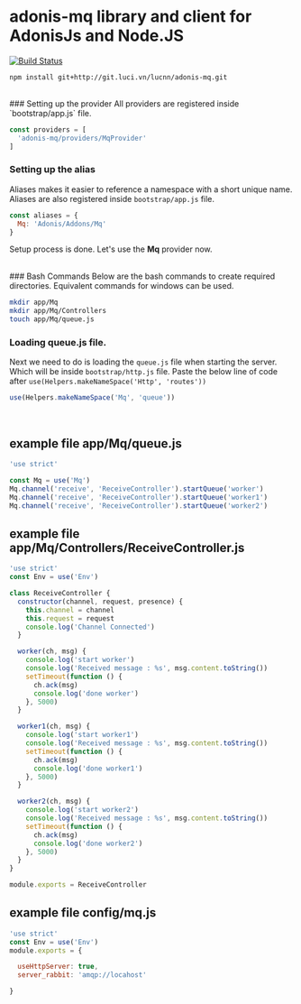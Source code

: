 # adonis-mq library and client for AdonisJs and Node.JS

[![Build Status](https://travis-ci.org/squaremo/amqp.node.png)](https://travis-ci.org/squaremo/amqp.node)

    npm install git+http://git.luci.vn/lucnn/adonis-mq.git
<br>
### Setting up the provider
All providers are registered inside `bootstrap/app.js` file.

```javascript
const providers = [
  'adonis-mq/providers/MqProvider'
]
```

### Setting up the alias
Aliases makes it easier to reference a namespace with a short unique name. Aliases are also registered inside `bootstrap/app.js` file.

```javascript
const aliases = {
  Mq: 'Adonis/Addons/Mq'
}
```

Setup process is done. Let's use the **Mq** provider now.

<br>
### Bash Commands
Below are the bash commands to create required directories. Equivalent commands for windows can be used.

```bash
mkdir app/Mq
mkdir app/Mq/Controllers
touch app/Mq/queue.js
```

### Loading queue.js file.
Next we need to do is loading the `queue.js` file when starting the server. Which will be inside `bootstrap/http.js` file.
Paste the below line of code after `use(Helpers.makeNameSpace('Http', 'routes'))`

```javascript
use(Helpers.makeNameSpace('Mq', 'queue'))
```
<br>

## example file app/Mq/queue.js

```javascript
'use strict'

const Mq = use('Mq')
Mq.channel('receive', 'ReceiveController').startQueue('worker')
Mq.channel('receive', 'ReceiveController').startQueue('worker1')
Mq.channel('receive', 'ReceiveController').startQueue('worker2')
```

## example file app/Mq/Controllers/ReceiveController.js

```javascript
'use strict'
const Env = use('Env')

class ReceiveController {
  constructor(channel, request, presence) {
    this.channel = channel
    this.request = request
    console.log('Channel Connected')
  }

  worker(ch, msg) {
    console.log('start worker')
    console.log('Received message : %s', msg.content.toString())
    setTimeout(function () {
      ch.ack(msg)
      console.log('done worker')
    }, 5000)
  }

  worker1(ch, msg) {
    console.log('start worker1')
    console.log('Received message : %s', msg.content.toString())
    setTimeout(function () {
      ch.ack(msg)
      console.log('done worker1')
    }, 5000)
  }

  worker2(ch, msg) {
    console.log('start worker2')
    console.log('Received message : %s', msg.content.toString())
    setTimeout(function () {
      ch.ack(msg)
      console.log('done worker2')
    }, 5000)
  }
}

module.exports = ReceiveController
```

## example file config/mq.js

```javascript
'use strict'
const Env = use('Env')
module.exports = {

  useHttpServer: true,
  server_rabbit: 'amqp://locahost'

}

```

